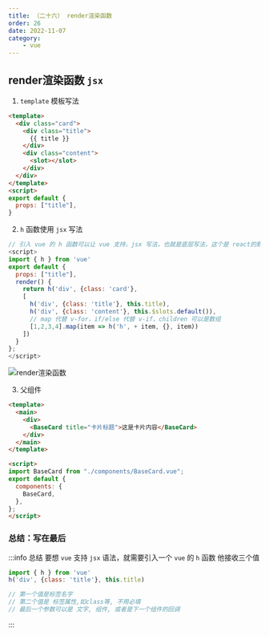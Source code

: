 ```yaml
---
title: （二十六） render渲染函数
order: 26
date: 2022-11-07
category:
    - vue
---
```


##  render渲染函数 `jsx`
1. `template` 模板写法
```html
<template>
  <div class="card">
    <div class="title">
      {{ title }}
    </div>
    <div class="content">
      <slot></slot>
    </div>
  </div>
</template>
<script>
export default {
  props: ["title"],
}
```

2. `h` 函数使用 `jsx` 写法
```js
// 引入 vue 的 h 函数可以让 vue 支持，jsx 写法，也就是底层写法，这个是 react的默认语法
<script>
import { h } from 'vue'
export default {
  props: ["title"],
  render() {
    return h('div', {class: 'card'},
    [
      h('div', {class: 'title'}, this.title),
      h('div', {class: 'content'}, this.$slots.default()),
      // map 代替 v-for，if/else 代替 v-if，children 可以是数组
      [1,2,3,4].map(item => h('h', + item, {}, item))
    ])
  }
};
</script>
```

![render渲染函数](https://image.zswei.xyz/img/vue-26.png)

3. 父组件
```html
<template>
  <main>
    <div>
      <BaseCard title="卡片标题">这是卡片内容</BaseCard>
    </div>
  </main>
</template>

<script>
import BaseCard from "./components/BaseCard.vue";
export default {
  components: {
    BaseCard,
  },
};
</script>
```

### 总结：写在最后
:::info 总结
要想  `vue` 支持 `jsx` 语法，就需要引入一个 `vue` 的 `h` 函数
他接收三个值
```js
import { h } from 'vue'
h('div', {class: 'title'}, this.title)

// 第一个值是标签名字
// 第二个值是 标签属性,如class等, 不用必填
// 最后一个参数可以是 文字, 组件, 或者是下一个组件的回调
```
:::